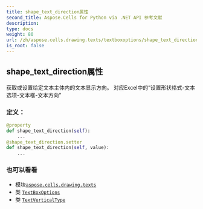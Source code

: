 ```yaml
---
title: shape_text_direction属性
second_title: Aspose.Cells for Python via .NET API 参考文献
description:
type: docs
weight: 80
url: /zh/aspose.cells.drawing.texts/textboxoptions/shape_text_direction/
is_root: false
---
```

## shape_text_direction属性

获取或设置给定文本主体内的文本显示方向。
对应Excel中的“设置形状格式-文本选项-文本框-文本方向”
### 定义：
```python
@property
def shape_text_direction(self):
    ...
@shape_text_direction.setter
def shape_text_direction(self, value):
    ...
```

### 也可以看看
* 模块[`aspose.cells.drawing.texts`](../../)
* 类 [`TextBoxOptions`](/cells/python-net/zh/aspose.cells.drawing.texts/textboxoptions)
* 类 [`TextVerticalType`](/cells/python-net/zh/aspose.cells.drawing.texts/textverticaltype)
